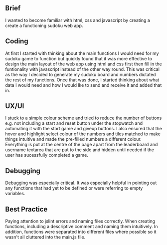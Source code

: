 ## Brief
I wanted to become familiar with html, css and javascript by creating a create a functioning sudoku web app.

## Coding
At first I started with thinking about the main functions I would need for my sudoku game to function but quickly found that it was more effective to design the main layout of the web app using html and css first then fill in the funtionality with javascript instead of the other way round. This was critical as the way I decided to generate my sudoku board and numbers dictated the rest of my functions. Once that was done, I started thinking about what data I would need and how I would lke to send and receive it and added that in.

## UX/UI
I stuck to a simple colour scheme and tried to reduce the number of buttons e.g. not including a start and reset button under the stopwatch and automating it with the start game and giveup buttons.
I also ensured that the hover and highlight select colour of the numbers and tiles matched to make things intuitive and made the pre-filled numbers a different colour.
Everything is put at the centre of the page apart from the leaderboard and username textarea that are put to the side and hidden until needed if the user has sucessfully completed a game.

## Debugging
Debugging was especially critical. It was especially helpful in pointing out any functions that had yet to be defined or were referring to empty variables.

## Best Practice
Paying attention to jslint errors and naming files correctly. When creating functions, including a descriptive comment and naming them intuitively. In addition, functions were separated into different files where possible so it wasn't all cluttered into the main.js file.



